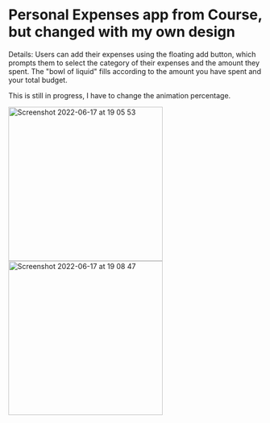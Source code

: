 # Personal Expenses app from Course, but changed with my own design

Details:
Users can add their expenses using the floating add button, which prompts them to select the category of their expenses and the amount they spent. The "bowl of liquid" fills according to the amount you have spent and your total budget.

This is still in progress, I have to change the animation percentage.



<img width="306" alt="Screenshot 2022-06-17 at 19 05 53" src="https://user-images.githubusercontent.com/59797717/174337102-09f40832-57bc-4565-bbb6-771d6030f105.png">

<img width="306" alt="Screenshot 2022-06-17 at 19 08 47" src="https://user-images.githubusercontent.com/59797717/174337089-e76fc9d8-6b18-4971-b449-1171235bc00a.png">
